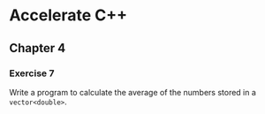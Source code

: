 # Accelerate C++
## Chapter 4
### Exercise 7

Write a program to calculate the average of the numbers stored in a `vector<double>`.
